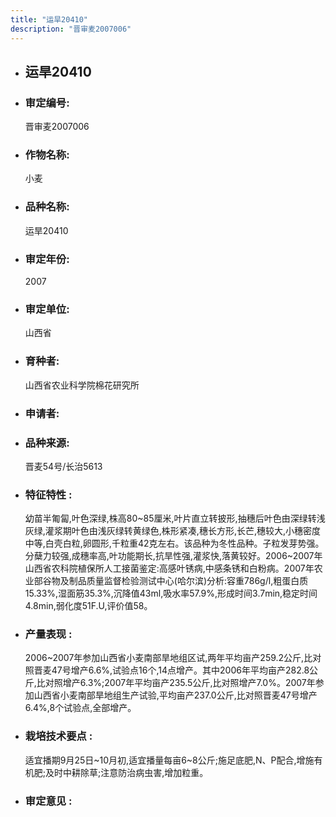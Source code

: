 ```yaml
---
title: "运旱20410"
description: "晋审麦2007006"
---
```

* ## 运旱20410
* ###  审定编号:  
   晋审麦2007006

*  ### 作物名称:  
   小麦

*   ###  品种名称: 
    运旱20410

*   ### 审定年份: 
    2007

*   ### 审定单位:  
    山西省

*   ### 育种者:  
    山西省农业科学院棉花研究所

*   ### 申请者:  
    

*   ### 品种来源:  
    晋麦54号/长治5613

*   ### 特征特性 : 
    幼苗半匍匐,叶色深绿,株高80~85厘米,叶片直立转披形,抽穗后叶色由深绿转浅灰绿,灌浆期叶色由浅灰绿转黄绿色,株形紧凑,穗长方形,长芒,穗较大,小穗密度中等,白壳白粒,卵圆形,千粒重42克左右。该品种为冬性品种。子粒发芽势强。分蘖力较强,成穗率高,叶功能期长,抗旱性强,灌浆快,落黄较好。2006~2007年山西省农科院植保所人工接菌鉴定:高感叶锈病,中感条锈和白粉病。2007年农业部谷物及制品质量监督检验测试中心(哈尔滨)分析:容重786g/l,粗蛋白质15.33%,湿面筋35.3%,沉降值43ml,吸水率57.9%,形成时间3.7min,稳定时间4.8min,弱化度51F.U,评价值58。

*   ### 产量表现 : 
    2006~2007年参加山西省小麦南部旱地组区试,两年平均亩产259.2公斤,比对照晋麦47号增产6.6%,试验点16个,14点增产。其中2006年平均亩产282.8公斤,比对照增产6.3%;2007年平均亩产235.5公斤,比对照增产7.0%。2007年参加山西省小麦南部旱地组生产试验,平均亩产237.0公斤,比对照晋麦47号增产6.4%,8个试验点,全部增产。

*   ### 栽培技术要点 : 
    适宜播期9月25日~10月初,适宜播量每亩6~8公斤;施足底肥,N、P配合,增施有机肥;及时中耕除草;注意防治病虫害,增加粒重。

*   ### 审定意见 : 
    
